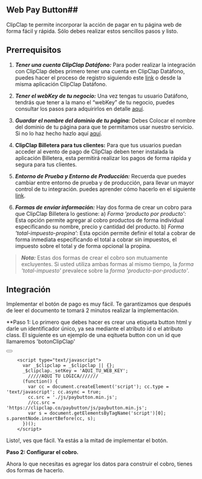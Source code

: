 ## Web Pay Button##

ClipClap te permite incorporar la acción de pagar en tu página web de forma fácil y rápida. Sólo debes realizar estos sencillos pasos y listo.

## Prerrequisitos ##

 1. ***Tener una cuenta ClipClap Datáfono:***
Para poder realizar la integración con ClipClap debes primero tener una cuenta en ClipClap Datáfono, puedes hacer el proceso de registro siguiendo este [link](https://clipclap.co/datafono/dashboard/php/views/login.php) o desde la misma aplicación ClipClap Datáfono.

 2. ***Tener el webKey de tu negocio:***
Una vez tengas tu usuario Datáfono, tendrás que tener a la mano el “webKey” de tu negocio, puedes consultar los pasos para adquirirlos en detalle [aquí](https://clipclap.co/datafono/dashboard/php/views/settings.php).

 3. ***Guardar el nombre del dominio de tu página:***
Debes Colocar el nombre del dominio de tu página para que te permitamos usar nuestro servicio. Si no lo haz hecho hazlo aquí [aquí](https://clipclap.co/datafono/dashboard/php/views/settings.php).

 4. **ClipClap Billetera para tus clientes:**
Para que tus usuarios puedan acceder al evento de pago de ClipClap deben tener instalada la aplicación Billetera, esta permitirá realizar los pagos de forma rápida y segura para tus clientes.

 5. ***Entorno de Prueba y Entorno de Producción:***
Recuerda que puedes cambiar entre entorno de prueba y de producción, para llevar un mayor control de tu integración. puedes aprender cómo hacerlo en el siguiente [link](https://clipclap.co/datafono/dashboard/php/views/settings.php).

6. ***Formas de enviar información:***
Hay dos forma de crear un cobro para que ClipClap Billetera lo gestione:
a) *Forma 'producto por producto':* Esta opción permite agregar al cobro productos de forma individual especificando su nombre, precio y cantidad del producto.
b) *Forma 'total-impuesto-propina':* Esta opción permite definir el total a cobrar de forma inmediata especificando el total a cobrar sin impuestos, el impuesto sobre el total y de forma opcional la propina.
> ***Nota:*** Estas dos formas de crear el cobro son mutuamente excluyentes. Si usted utiliza ambas formas al mismo tiempo, la *forma 'total-impuesto'* prevalece sobre la *forma 'producto-por-producto'*.

## Integración ##

Implementar el botón de pago es muy fácil. Te garantizamos que después de leer el documento te tomará 2 minutos realizar la implementación.

**Paso 1: Lo primero que debes hacer es crear una etiqueta button html y darle un identificador único, ya sea mediante el atributo id o el atributo class.
El siguiente es un ejemplo de una eqitueta button con un id que llamaremos 'botonClipClap'

<button id="botonClipClap"></button>

        <script type="text/javascript">
          var _$clipclap = _$clipclap || {};
          _$clipclap._setKey = 'AQUI_TU_WEB_KEY';
            /////AQUI TU LOGICA///////
          (function() {
            var cc = document.createElement('script'); cc.type = 'text/javascript'; cc.async = true;
            cc.src = './js/paybutton.min.js';
            //cc.src = 'https://clipclap.co/paybutton/js/paybutton.min.js';
            var s = document.getElementsByTagName('script')[0]; s.parentNode.insertBefore(cc, s);
          })();
        </script>

Listo!, ves que fácil. Ya estás a la mitad de implementar el botón.

**Paso 2: Configurar el cobro.**

Ahora lo que necesitas es agregar los datos para construir el cobro, tienes dos formas de hacerlo.











